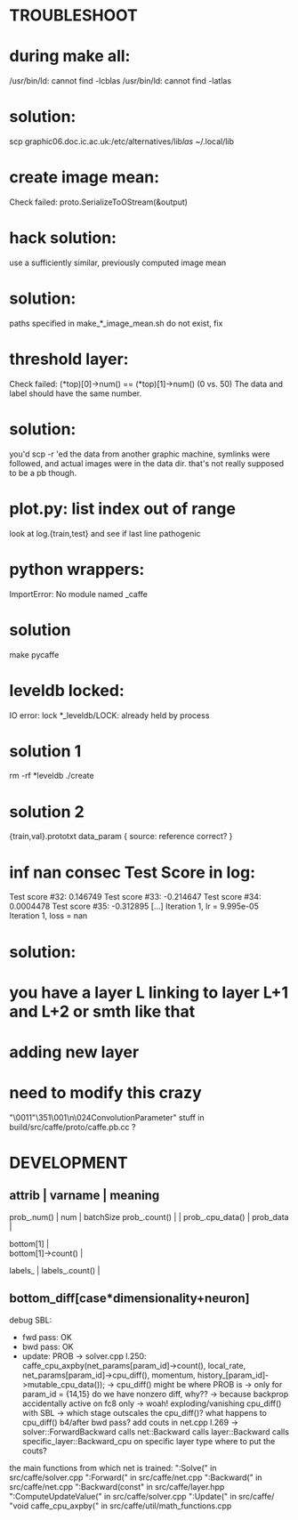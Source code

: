 TROUBLESHOOT
============


# during make all:
/usr/bin/ld: cannot find -lcblas
/usr/bin/ld: cannot find -latlas
# solution:
scp graphic06.doc.ic.ac.uk:/etc/alternatives/lib*las* ~/.local/lib


# create image mean:
Check failed: proto.SerializeToOStream(&output)
# hack solution:
use a sufficiently similar, previously computed image mean
# solution:
paths specified in make_*_image_mean.sh do not exist, fix


# threshold layer:
Check failed: (*top)[0]->num() == (*top)[1]->num() (0 vs. 50) The data and label should have the same number.
# solution:
you'd scp -r 'ed the data from another graphic machine, symlinks were
followed, and actual images were in the data dir. that's not really
supposed to be a pb though.


# plot.py: list index out of range
look at log.{train,test} and see if last line pathogenic


# python wrappers:
ImportError: No module named _caffe
# solution
make pycaffe


# leveldb locked:
IO error: lock *_leveldb/LOCK: already held by process
# solution 1
rm -rf *leveldb
./create
# solution 2
{train,val}.prototxt data_param { source: reference correct? }


# inf nan consec Test Score in log:
Test score #32: 0.146749
Test score #33: -0.214647
Test score #34: 0.0004478
Test score #35: -0.312895
[...]
Iteration 1, lr = 9.995e-05
Iteration 1, loss = nan
# solution:
# you have a layer L linking to layer L+1 and L+2 or smth like that


# adding new layer
# need to modify this crazy
"\0011\"\351\001\n\024ConvolutionParameter\"
stuff in build/src/caffe/proto/caffe.pb.cc ?


# DEVELOPMENT

attrib                      |  varname       |  meaning
---------------------------------------------------------
prob_.num()                 |  num           |  batchSize
prob_.count()               |                |
prob_.cpu_data()            |  prob_data     |

bottom[1]                   |  
bottom[1]->count()          |

labels_                     |
labels_.count()             |

bottom_diff[case*dimensionality+neuron]
---------------------------------------------------------

debug SBL:
- fwd pass: OK
- bwd pass: OK
- update: PROB
  -> solver.cpp l.250:
     caffe_cpu_axpby(net_params[param_id]->count(), local_rate,
          net_params[param_id]->cpu_diff(), momentum,
          history_[param_id]->mutable_cpu_data());
     -> cpu_diff() might be where PROB is
     	-> only for param_id = {14,15} do we have nonzero diff, why??
	   -> because backprop accidentally active on fc8 only
	-> woah! exploding/vanishing cpu_diff() with SBL
	   -> which stage outscales the cpu_diff()?
	      what happens to cpu_diff() b4/after bwd pass?
	      add couts in net.cpp l.269
	      -> solver::ForwardBackward calls
	         net::Backward calls
		 layer::Backward calls
		 specific_layer::Backward_cpu on specific layer type
		 where to put the couts?

the main functions from which net is trained:
":Solve("  	   	in src/caffe/solver.cpp
":Forward("            in src/caffe/net.cpp
":Backward("           in src/caffe/net.cpp
":Backward(const"      in src/caffe/layer.hpp
":ComputeUpdateValue(" in src/caffe/solver.cpp
":Update(" 		in src/caffe/
"void caffe_cpu_axpby(" in src/caffe/util/math_functions.cpp



